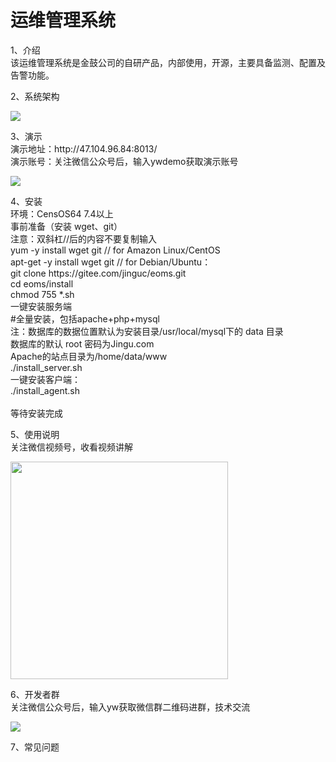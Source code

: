 # 运维管理系统

1、介绍
<br>
该运维管理系统是金鼓公司的自研产品，内部使用，开源，主要具备监测、配置及告警功能。
<p>
2、系统架构
<br>
<p style="align:left;"><img src="https://www.jinguc.com/oms/img/xtjg.png"></p>
<p>
3、演示
<br>
演示地址：http://47.104.96.84:8013/<br>
演示账号：关注微信公众号后，输入ywdemo获取演示账号<br>
<p style="align:left;"><img src="https://www.jinguc.com/oms/img/gzh.png"></p>
<p>
4、安装<br>
环境：CensOS64 7.4以上<br>
事前准备（安装 wget、git）<br>
注意：双斜杠//后的内容不要复制输入<br>
yum -y install wget git      // for Amazon Linux/CentOS<br>
apt-get -y install wget git  // for Debian/Ubuntu：<br>
git clone https://gitee.com/jinguc/eoms.git<br>
cd eoms/install<br>
chmod 755 *.sh<br>
一键安装服务端<br>
#全量安装，包括apache+php+mysql<br>
注：数据库的数据位置默认为安装目录/usr/local/mysql下的 data 目录<br>
      数据库的默认 root 密码为Jingu.com<br>
      Apache的站点目录为/home/data/www<br>
./install_server.sh<br>
一键安装客户端：<br>
./install_agent.sh<br>
<br>
等待安装完成<br>
<p>
5、使用说明<br>
关注微信视频号，收看视频讲解<br>
<p style="align:left;"><img src="https://www.jinguc.com/oms/img/sph.png" width="348"></p>
<p>
6、开发者群<br>
关注微信公众号后，输入yw获取微信群二维码进群，技术交流<br>
<p style="align:left;"><img src="https://www.jinguc.com/oms/img/kfq.png"></p>
<p>
7、常见问题<br>

